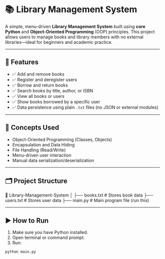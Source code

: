 # 📚 Library Management System

A simple, menu-driven **Library Management System** built using **core Python** and **Object-Oriented Programming** (OOP) principles. This project allows users to manage books and library members with no external libraries—ideal for beginners and academic practice.

---

## 🚀 Features

- ✅ Add and remove books
- ✅ Register and deregister users
- ✅ Borrow and return books
- ✅ Search books by title, author, or ISBN
- ✅ View all books or users
- ✅ Show books borrowed by a specific user
- ✅ Data persistence using plain `.txt` files (no JSON or external modules)

---

## 🧠 Concepts Used

- Object-Oriented Programming (Classes, Objects)
- Encapsulation and Data Hiding
- File Handling (Read/Write)
- Menu-driven user interaction
- Manual data serialization/deserialization

---

## 🗂️ Project Structure

📁 Library-Management-System
│
├── books.txt # Stores book data
├── users.txt # Stores user data
├── main.py # Main program file (run this)



---

## ▶️ How to Run

1. Make sure you have Python installed.
2. Open terminal or command prompt.
3. Run:

```bash
python main.py


